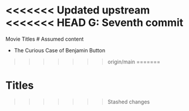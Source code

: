 <<<<<<< Updated upstream
<<<<<<< HEAD
G: Seventh commit
=======
Movie Titles # Assumed content
* The Curious Case of Benjamin Button
>>>>>>> origin/main
=======
# Titles
>>>>>>> Stashed changes
